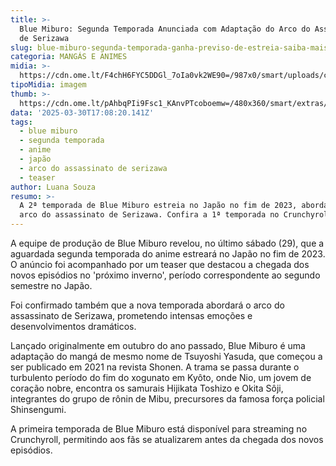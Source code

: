 ```yaml
---
title: >-
  Blue Miburo: Segunda Temporada Anunciada com Adaptação do Arco do Assassinato
  de Serizawa
slug: blue-miburo-segunda-temporada-ganha-previso-de-estreia-saiba-mais
categoria: MANGÁS E ANIMES
midia: >-
  https://cdn.ome.lt/F4chH6FYC5DDGl_7oIa0vk2WE90=/987x0/smart/uploads/conteudo/fotos/bluemiburo.jpg
tipoMidia: imagem
thumb: >-
  https://cdn.ome.lt/pAhbqPIi9Fsc1_KAnvPTcoboemw=/480x360/smart/extras/conteudos/bluemiburo.jpg
data: '2025-03-30T17:08:20.141Z'
tags:
  - blue miburo
  - segunda temporada
  - anime
  - japão
  - arco do assassinato de serizawa
  - teaser
author: Luana Souza
resumo: >-
  A 2ª temporada de Blue Miburo estreia no Japão no fim de 2023, abordando o
  arco do assassinato de Serizawa. Confira a 1ª temporada no Crunchyroll.
---
```


A equipe de produção de Blue Miburo revelou, no último sábado (29), que a aguardada segunda temporada do anime estreará no Japão no fim de 2023. O anúncio foi acompanhado por um teaser que destacou a chegada dos novos episódios no 'próximo inverno', período correspondente ao segundo semestre no Japão.

Foi confirmado também que a nova temporada abordará o arco do assassinato de Serizawa, prometendo intensas emoções e desenvolvimentos dramáticos.

Lançado originalmente em outubro do ano passado, Blue Miburo é uma adaptação do mangá de mesmo nome de Tsuyoshi Yasuda, que começou a ser publicado em 2021 na revista Shonen. A trama se passa durante o turbulento período do fim do xogunato em Kyôto, onde Nio, um jovem de coração nobre, encontra os samurais Hijikata Toshizo e Okita Sôji, integrantes do grupo de rônin de Mibu, precursores da famosa força policial Shinsengumi.

A primeira temporada de Blue Miburo está disponível para streaming no Crunchyroll, permitindo aos fãs se atualizarem antes da chegada dos novos episódios.
